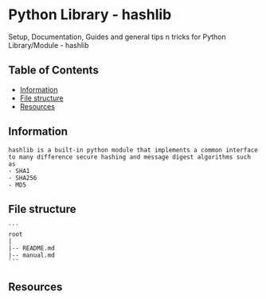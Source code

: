 # Python Library - hashlib

Setup, Documentation, Guides and general tips n tricks for Python Library/Module - hashlib

## Table of Contents
+ [Information](#information)
+ [File structure](#file-structure)
+ [Resources](#resources)

## Information

```
hashlib is a built-in python module that implements a common interface to many difference secure hashing and message digest algorithms such as
- SHA1
- SHA256
- MD5
```

## File structure

	```
	root
	|
	|-- README.md
	|-- manual.md
	```

## Resources

